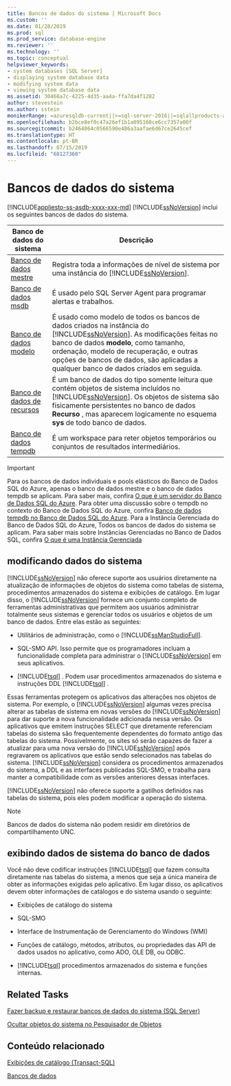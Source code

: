 ```yaml
---
title: Bancos de dados do sistema | Microsoft Docs
ms.custom: ''
ms.date: 01/28/2019
ms.prod: sql
ms.prod_service: database-engine
ms.reviewer: ''
ms.technology: ''
ms.topic: conceptual
helpviewer_keywords:
- system databases [SQL Server]
- displaying system database data
- modifying system data
- viewing system database data
ms.assetid: 30468a7c-4225-4d35-aa4a-ffa7da4f1282
author: stevestein
ms.author: sstein
monikerRange: =azuresqldb-current||>=sql-server-2016||=sqlallproducts-allversions||>=sql-server-linux-2017||=azuresqldb-mi-current
ms.openlocfilehash: b2bce8ef0c47a26ef1b1a095160ce6cc7357a00f
ms.sourcegitcommit: b2464064c0566590e486a3aafae6d67ce2645cef
ms.translationtype: HT
ms.contentlocale: pt-BR
ms.lasthandoff: 07/15/2019
ms.locfileid: "68127360"
---
```

# <a name="system-databases"></a>Bancos de dados do sistema

[!INCLUDE[appliesto-ss-asdb-xxxx-xxx-md](../../includes/appliesto-ss-asdb-xxxx-xxx-md.md)]
  [!INCLUDE[ssNoVersion](../../includes/ssnoversion-md.md)] inclui os seguintes bancos de dados do sistema.  
  
|Banco de dados do sistema|Descrição|  
|---------------------|-----------------|  
|[Banco de dados mestre](../../relational-databases/databases/master-database.md)|Registra toda a informações de nível de sistema por uma instância do [!INCLUDE[ssNoVersion](../../includes/ssnoversion-md.md)].|  
|[Banco de dados msdb](../../relational-databases/databases/msdb-database.md)|É usado pelo SQL Server Agent para programar alertas e trabalhos.|  
|[Banco de dados modelo](../../relational-databases/databases/model-database.md)|É usado como modelo de todos os bancos de dados criados na instância do [!INCLUDE[ssNoVersion](../../includes/ssnoversion-md.md)]. As modificações feitas no banco de dados **modelo**, como tamanho, ordenação, modelo de recuperação, e outras opções de bancos de dados, são aplicadas a qualquer banco de dados criados em seguida.|  
|[Banco de dados de recursos](../../relational-databases/databases/resource-database.md)|É um banco de dados do tipo somente leitura que contém objetos de sistema incluídos no [!INCLUDE[ssNoVersion](../../includes/ssnoversion-md.md)]. Os objetos de sistema são fisicamente persistentes no banco de dados **Recurso** , mas aparecem logicamente no esquema **sys** de todo banco de dados.|  
|[Banco de dados tempdb](../../relational-databases/databases/tempdb-database.md)|É um workspace para reter objetos temporários ou conjuntos de resultados intermediários.|  

> [!IMPORTANT]
> Para os bancos de dados individuais e pools elásticos do Banco de Dados SQL do Azure, apenas o banco de dados mestre e o banco de dados tempdb se aplicam. Para saber mais, confira [O que é um servidor do Banco de Dados SQL do Azure](https://docs.microsoft.com/azure/sql-database/sql-database-servers#what-is-an-azure-sql-database-server). Para obter uma discussão sobre o tempdb no contexto do Banco de Dados SQL do Azure, confira [Banco de dados tempdb no Banco de Dados SQL do Azure](tempdb-database.md#tempdb-database-in-sql-database). Para a Instância Gerenciada do Banco de Dados SQL do Azure, Todos os bancos de dados do sistema se aplicam. Para saber mais sobre Instâncias Gerenciadas no Banco de Dados SQL, confira [O que é uma Instância Gerenciada](https://docs.microsoft.com/azure/sql-database/sql-database-managed-instance)
  
## <a name="modifying-system-data"></a>modificando dados do sistema  
 [!INCLUDE[ssNoVersion](../../includes/ssnoversion-md.md)] não oferece suporte aos usuários diretamente na atualização de informações de objetos do sistema como tabelas de sistema, procedimentos armazenados do sistema  e exibições de catálogo. Em lugar disso, o [!INCLUDE[ssNoVersion](../../includes/ssnoversion-md.md)] fornece um conjunto completo de ferramentas administrativas que permitem aos usuários administrar totalmente seus sistemas e gerenciar todos os usuários e objetos de um banco de dados. Entre elas estão as seguintes:  
  
-   Utilitários de administração, como o [!INCLUDE[ssManStudioFull](../../includes/ssmanstudiofull-md.md)].  
  
-   SQL-SMO API. Isso permite que os programadores incluam a funcionalidade completa para administrar o [!INCLUDE[ssNoVersion](../../includes/ssnoversion-md.md)] em seus aplicativos.  
  
-   [!INCLUDE[tsql](../../includes/tsql-md.md)] . Podem usar procedimentos armazenados do sistema e instruções DDL [!INCLUDE[tsql](../../includes/tsql-md.md)] .  
  
 Essas ferramentas protegem os aplicativos das alterações nos objetos de sistema. Por exemplo, o [!INCLUDE[ssNoVersion](../../includes/ssnoversion-md.md)] algumas vezes precisa alterar as tabelas de sistema em novas versões do [!INCLUDE[ssNoVersion](../../includes/ssnoversion-md.md)] para dar suporte a nova funcionalidade adicionada nessa versão. Os aplicativos que emitem instruções SELECT que diretamente referenciam tabelas do sistema são frequentemente dependentes do formato antigo das tabelas do sistema. Possivelmente, os sites só serão capazes de fazer a atualizar para uma nova versão do [!INCLUDE[ssNoVersion](../../includes/ssnoversion-md.md)] após regravarem os aplicativos que estão sendo selecionados nas tabelas do sistema. [!INCLUDE[ssNoVersion](../../includes/ssnoversion-md.md)] considera os procedimentos armazenados do sistema, a DDL e as interfaces publicadas SQL-SMO, e trabalha para manter a compatibilidade com as versões anteriores dessas interfaces.  
  
 [!INCLUDE[ssNoVersion](../../includes/ssnoversion-md.md)] não oferece suporte a gatilhos definidos nas tabelas do sistema, pois eles podem modificar a operação do sistema.  
  
> [!NOTE]  
>  Bancos de dados do sistema não podem residir em diretórios de compartilhamento UNC.  
  
## <a name="viewing-system-database-data"></a>exibindo dados de sistema do banco de dados  
 Você não deve codificar instruções [!INCLUDE[tsql](../../includes/tsql-md.md)] que fazem consulta diretamente nas tabelas do sistema, a menos que seja a única maneira de obter as informações exigidas pelo aplicativo. Em lugar disso, os aplicativos devem obter informações de catálogos e do sistema usando o seguinte:  
  
-   Exibições de catálogo do sistema  
  
-   SQL-SMO  
  
-   Interface de Instrumentação de Gerenciamento do Windows (WMI)  
  
-   Funções de catálogo, métodos, atributos, ou propriedades das API de dados usados no aplicativo, como ADO, OLE DB, ou ODBC.  
  
-   [!INCLUDE[tsql](../../includes/tsql-md.md)] procedimentos armazenados do sistema e funções internas.  
  
## <a name="related-tasks"></a>Related Tasks  
 [Fazer backup e restaurar bancos de dados do sistema &#40;SQL Server&#41;](../../relational-databases/backup-restore/back-up-and-restore-of-system-databases-sql-server.md)  
  
 [Ocultar objetos do sistema no Pesquisador de Objetos](../../ssms/object/hide-system-objects-in-object-explorer.md)  
  
## <a name="related-content"></a>Conteúdo relacionado  
 [Exibições de catálogo &#40;Transact-SQL&#41;](../../relational-databases/system-catalog-views/catalog-views-transact-sql.md)  
  
 [Bancos de dados](../../relational-databases/databases/databases.md)  
  
  
